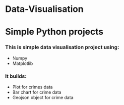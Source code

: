 # Data-Visualisation
<h1>Simple Python projects</h1>
<h3>This is simple data visualisation project using:</h3>
<ul>
<li>Numpy</li>
<li>Matplotlib</li>
</ul>
<h3>It builds:</h3>
<ul>
<li>Plot for crimes data</li>
<li>Bar chart for crime data</li>
<li>Geojson object for crime data</li>
</ul>
